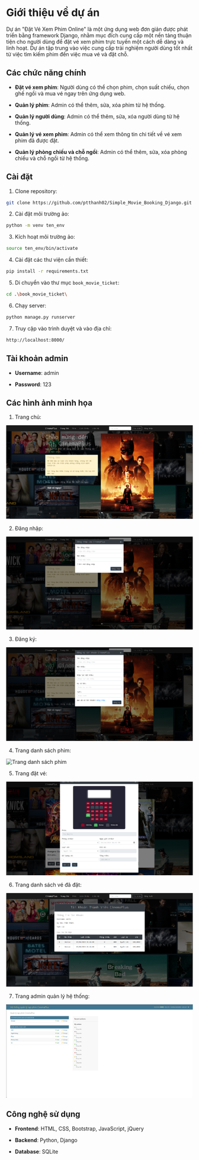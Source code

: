# Giới thiệu về dự án

Dự án "Đặt Vé Xem Phim Online" là một ứng dụng web đơn giản được phát triển bằng framework Django, nhằm mục đích cung cấp một nền tảng thuận tiện cho người dùng để đặt vé xem phim trực tuyến một cách dễ dàng và linh hoạt. Dự án tập trung vào việc cung cấp trải nghiệm người dùng tốt nhất từ việc tìm kiếm phim đến việc mua vé và đặt chỗ.

## Các chức năng chính

- **Đặt vé xem phim**: Người dùng có thể chọn phim, chọn suất chiếu, chọn ghế ngồi và mua vé ngay trên ứng dụng web.

- **Quản lý phim**: Admin có thể thêm, sửa, xóa phim từ hệ thống.

- **Quản lý người dùng**: Admin có thể thêm, sửa, xóa người dùng từ hệ thống.

- **Quản lý vé xem phim**: Admin có thể xem thông tin chi tiết về vé xem phim đã được đặt.

- **Quản lý phòng chiếu và chỗ ngồi**: Admin có thể thêm, sửa, xóa phòng chiếu và chỗ ngồi từ hệ thống.

## Cài đặt

1. Clone repository:

```bash
git clone https://github.com/ptthanh02/Simple_Movie_Booking_Django.git
```

2. Cài đặt môi trường ảo:

```bash
python -m venv ten_env
```

3. Kích hoạt môi trường ảo:

```bash
source ten_env/bin/activate
```

4. Cài đặt các thư viện cần thiết:

```bash
pip install -r requirements.txt
```

5. Di chuyển vào thư mục `book_movie_ticket`:

```bash
cd .\book_movie_ticket\
```

6. Chạy server:

```bash
python manage.py runserver
```

7. Truy cập vào trình duyệt và vào địa chỉ:

```bash
http://localhost:8000/
```

## Tài khoản admin

- **Username**: admin

- **Password**: 123

## Các hình ảnh minh họa

1. Trang chủ:

![Trang chủ](github_images\homepage.png)

2. Đăng nhập:

![Đăng nhập](github_images\login.png)

3. Đăng ký:

![Đăng ký](github_images\register.png)

4. Trang danh sách phim:

![Trang danh sách phim](github_images\movie_list.gif)

5. Trang đặt vé:

![Trang đặt vé](github_images\book_ticket.png)

6. Trang danh sách vé đã đặt:

![Trang danh sách vé đã đặt](github_images\booked_tickets.png)

7. Trang admin quản lý hệ thống:

![Trang admin quản lý hệ thống](github_images\admin.png)

## Công nghệ sử dụng

- **Frontend**: HTML, CSS, Bootstrap, JavaScript, jQuery

- **Backend**: Python, Django

- **Database**: SQLite



